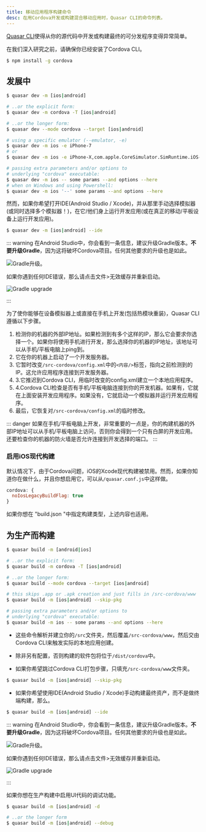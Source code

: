 ```yaml
---
title: 移动应用程序构建命令
desc: 在用Cordova开发或构建混合移动应用时，Quasar CLI的命令列表。
---
```

[Quasar CLI](/quasar-cli/installation)使得从你的源代码中开发或构建最终的可分发程序变得异常简单。

在我们深入研究之前，请确保你已经安装了Cordova CLI。

```bash
$ npm install -g cordova
```

## 发展中
```bash
$ quasar dev -m [ios|android]

# ..or the explicit form:
$ quasar dev -m cordova -T [ios|android]

# ..or the longer form:
$ quasar dev --mode cordova --target [ios|android]

# using a specific emulator (--emulator, -e)
$ quasar dev -m ios -e iPhone-7
# or
$ quasar dev -m ios -e iPhone-X,com.apple.CoreSimulator.SimRuntime.iOS-12-2

# passing extra parameters and/or options to
# underlying "cordova" executable:
$ quasar dev -m ios -- some params --and options --here
# when on Windows and using Powershell:
$ quasar dev -m ios '--' some params --and options --here
```

然而，如果你希望打开IDE(Android Studio / Xcode)，并从那里手动选择模拟器(或同时选择多个模拟器！)，在它/他们身上运行开发应用(或在真正的移动/平板设备上运行开发应用)。

```bash
$ quasar dev -m [ios|android] --ide
```

::: warning
在Android Studio中，你会看到一条信息，建议升级Gradle版本。**不要升级Gradle**，因为这将破坏Cordova项目。任何其他要求的升级也是如此。

<img src="https://cdn.quasar.dev/img/gradle-upgrade-notice.png" alt="Gradle升级" class="q-my-md fit rounded-borders" style="max-width: 350px">。

如果你遇到任何IDE错误，那么请点击文件>无效缓存并重新启动。

<img src="https://cdn.quasar.dev/img/gradle-invalidate-cache.png" alt="Gradle upgrade" class="q-mt-md fit rounded-borders" style="max-width: 350px">

:::

为了使你能够在设备模拟器上或直接在手机上开发(包括热模块重装)，Quasar CLI遵循以下步骤。
1. 检测你的机器的外部IP地址。如果检测到有多个这样的IP，那么它会要求你选择一个。如果你将使用手机进行开发，那么选择你的机器的IP地址，该地址可以从手机/平板电脑上ping到。
2. 它在你的机器上启动了一个开发服务器。
3. 它暂时改变`/src-cordova/config.xml`中的`<内容/>`标签，指向之前检测到的IP。这允许应用程序连接到开发服务器。
3. 3.它推迟到Cordova CLI，用临时改变的config.xml建立一个本地应用程序。
4. 4.Cordova CLI检查是否有手机/平板电脑连接到你的开发机器。如果有，它就在上面安装开发应用程序。如果没有，它就启动一个模拟器并运行开发应用程序。
5. 最后，它恢复对`/src-cordova/config.xml`的临时修改。

::: danger
如果在手机/平板电脑上开发，非常重要的一点是，你的构建机器的外部IP地址可以从手机/平板电脑上访问，否则你会得到一个只有白屏的开发应用。还要检查你的机器的防火墙是否允许连接到开发选择的端口。
:::

### 启用iOS现代构建

默认情况下，由于Cordova问题，iOS的Xcode现代构建被禁用。然而，如果你知道你在做什么，并且你想启用它，可以从`/quasar.conf.js`中这样做。

```js
cordova: {
  noIosLegacyBuildFlag: true
}
```

如果你想在 "build.json "中指定构建类型，上述内容也适用。

## 为生产而构建
```bash
$ quasar build -m [android|ios]

# ..or the explicit form:
$ quasar build -m cordova -T [ios|android]

# ..or the longer form:
$ quasar build --mode cordova --target [ios|android]

# this skips .app or .apk creation and just fills in /src-cordova/www
$ quasar build -m [ios|android] --skip-pkg

# passing extra parameters and/or options to
# underlying "cordova" executable:
$ quasar build -m ios -- some params --and options --here
```

* 这些命令解析并建立你的`/src`文件夹，然后覆盖`/src-cordova/www`，然后交由Cordova CLI来触发实际的本地应用创建。

* 除非另有配置，否则构建的软件包将位于`/dist/cordova`中。

* 如果你希望跳过Cordova CLI打包步骤，只填充`/src-cordova/www`文件夹。

```bash
$ quasar build -m [ios|android] --skip-pkg
```

* 如果你希望使用IDE(Android Studio / Xcode)手动构建最终资产，而不是做终端构建，那么。

```bash
$ quasar build -m [ios|android] --ide
```

::: warning
在Android Studio中，你会看到一条信息，建议升级Gradle版本。**不要升级Gradle**，因为这将破坏Cordova项目。任何其他要求的升级也是如此。

<img src="https://cdn.quasar.dev/img/gradle-upgrade-notice.png" alt="Gradle升级" class="q-my-md fit rounded-borders" style="max-width: 350px">。

如果你遇到任何IDE错误，那么请点击文件>无效缓存并重新启动。

<img src="https://cdn.quasar.dev/img/gradle-invalidate-cache.png" alt="Gradle upgrade" class="q-mt-md fit rounded-borders" style="max-width: 350px">

:::

如果你想在生产构建中启用UI代码的调试功能。

```bash
$ quasar build -m [ios|android] -d

# ..or the longer form
$ quasar build -m [ios|android] --debug
```

